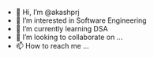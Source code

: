 - 👋 Hi, I’m @akashprj
- 👀 I’m interested in Software Engineering
- 🌱 I’m currently learning DSA
- 💞️ I’m looking to collaborate on ...
- 📫 How to reach me ...

<!---
akashprj/akashprj is a ✨ special ✨ repository because its `README.md` (this file) appears on your GitHub profile.
You can click the Preview link to take a look at your changes.
--->
